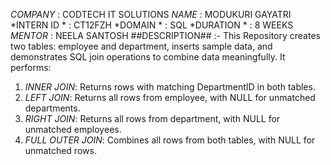 *COMPANY* : CODTECH IT SOLUTIONS 
*NAME* : MODUKURI GAYATRI 
*INTERN ID * : CT12FZH 
*DOMAIN * : SQL 
*DURATION * : 8 WEEKS 
*MENTOR* : NEELA SANTOSH 
##DESCRIPTION## :- This Repository creates two tables: employee and department, inserts sample data, and demonstrates SQL join operations to combine data meaningfully. 
It performs:
1. *INNER JOIN*: Returns rows with matching DepartmentID in both tables.
2. *LEFT JOIN*: Returns all rows from employee, with NULL for unmatched departments.
3. *RIGHT JOIN*: Returns all rows from department, with NULL for unmatched employees.
4. *FULL OUTER JOIN*: Combines all rows from both tables, with NULL for unmatched rows.
